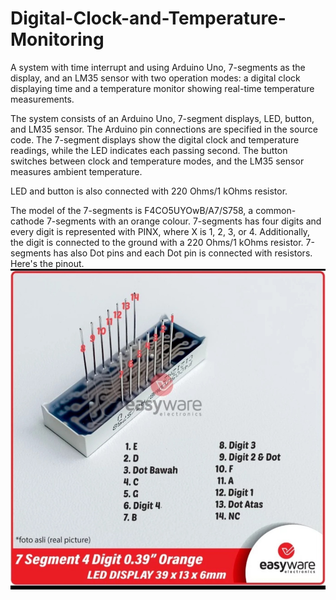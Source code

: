 # Digital-Clock-and-Temperature-Monitoring
A system with time interrupt and using Arduino Uno, 7-segments as the display, and an LM35 sensor with two operation modes: a digital clock displaying time and a temperature monitor showing real-time temperature measurements.

The system consists of an Arduino Uno, 7-segment displays, LED, button, and LM35 sensor. The Arduino pin connections are specified in the source code. The 7-segment displays show the digital clock and temperature readings, while the LED indicates each passing second. The button switches between clock and temperature modes, and the LM35 sensor measures ambient temperature.

LED and button is also connected with 220 Ohms/1 kOhms resistor. 

The model of the 7-segments is F4CO5UYOwB/A7/S758, a common-cathode 7-segments with an orange colour. 7-segments has four digits and every digit is represented with PINX, where X is 1, 2, 3, or 4. Additionally, the digit is connected to the ground with a 220 Ohms/1 kOhms resistor. 7-segments has also Dot pins and each Dot pin is connected with resistors. Here's the pinout.
![7-Segments](7seg-pinout.jpg "7-Segments Pinout")